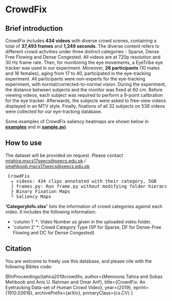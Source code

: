 CrowdFix
=========

## Brief introduction
CrowdFix includes **434 videos** with diverse crowd scenes, containing a total of **37,493 frames** and **1,249 seconds**. The diverse content refers to different crowd activities under three distinct categories - Sparse, Dense Free Flowing and Dense Congested. All videos are at 720p resolution and 30 Hz frame rate. Then, for monitoring the eye movements, a EyeTribe eye tracker  was used in our experiment. Moreover, **26 participants** (10 males and 16 females), aging from 17 to 40, participated in the eye-tracking experiment. All participants were non-experts for the eye-tracking experiment, with normal/corrected-to-normal vision. During the experiment, the distance between subjects and the monitor was fixed at 60 cm. Before viewing videos, each subject was required to perform a 9-point calibration for the eye tracker. Afterwards, the subjects were asked to free-view videos displayed in an MTV style. Finally,  fixations of all 32 subjects on 538 videos were collected for our eye-tracking database.

Some examples of CrowdFix saliency heatmaps are shown below in [**examples**](/figs/ ) and in [**sample.avi**](sample.avi).

## How to use 
The dataset will be provided on request. Please contact mtahira.mscs17seecs@seecs.edu.pk / smehboob.mscs17seecs@seecs.edu.pk

<pre> CrowdFix
  ┬ videos: 434 clips annotated with their category, 5GB 
  ├ frames.py: Run frame.py without modifying folder hierarchy to generate the frames with the same name sequence as the corresponding ground truth binary fixation and saliency maps.
  ├ Binary Fixation Maps
  └ Saliency Maps
</pre> 

              
**'CategoryInfo.xlsx'** lists the information of crowd categories against each video. It includes the following information:
* 'column 1' *: Video Number as given in the uploaded video folder.
* 'column 2' *: Crowd Category Type (SP for Sparse, DF for Dense-Free Flowing and DC for Dense Congested)


## Citation
You are welcome to freely use this database, and please cite with the following Bibtex code:


@InProceedings{tahira2019crowdfix,
author={Memoona Tahira and Sobas Mehboob and Anis U. Rahman and Omar Arif},
title={CrowdFix: An Eyetracking Data-set of Human Crowd Video},
year={2019},
eprint={1910.02618},
archivePrefix={arXiv},
primaryClass={cs.CV}
}




